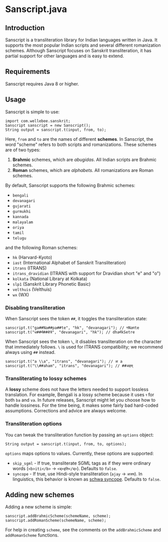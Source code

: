 Sanscript.java
=============================

Introduction
-----------------------------
Sanscript is a transliteration library for Indian languages written in Java. It supports the most popular Indian scripts and several different romanization schemes. Although Sanscript focuses on Sanskrit transliteration, it has partial support for other languages and is easy to extend.

Requirements
-----------------------------
Sanscript requires Java 8 or higher.

Usage
-----------------------------
Sanscript is simple to use:

    import com.wellebee.sanskrit;
    Sanscript sanscript = new Sanscript();
    String output = sanscript.t(input, from, to);

Here, `from` and `to` are the names of different **schemes**. In Sanscript, the word "scheme" refers to both scripts and romanizations. These schemes are of two types:

1. **Brahmic** schemes, which are *abugidas*. All Indian scripts are Brahmic schemes.
2. **Roman** schemes, which are *alphabets*. All romanizations are Roman schemes.

By default, Sanscript supports the following Brahmic schemes:

* `bengali`
* `devanagari`
* `gujarati`
* `gurmukhi`
* `kannada`
* `malayalam`
* `oriya`
* `tamil`
* `telugu`

and the following Roman schemes:

* `hk` (Harvard-Kyoto)
* `iast` (International Alphabet of Sanskrit Transliteration)
* `itrans` (ITRANS)
* `itrans_dravidian` (ITRANS with support for Dravidian short "e" and "o")
* `kolkata` (National Library at Kolkata)
* `slp1` (Sanskrit Library Phonetic Basic)
* `velthuis` (Velthuis)
* `wx` (WX)

### Disabling transliteration
When Sanscript sees the token `##`, it toggles the transliteration state:

    sanscript.t("ga##Na##pa##te", "hk", "devanagari"); // गNaपte
    sanscript.t("ध##र्म##क्षेत्रे", "devanagari", "hk"); // dhaर्मkSetre

When Sanscript sees the token `\`, it disables transliteration on the character that immediately follows. `\` is used for ITRANS compatibility; we recommend always using `##` instead.

    sanscript.t("a \\a", "itrans", "devanagari"); // अ a
    sanscript.t("\\##aham", "itrans", "devanagari"); // ##अहम्

### Transliterating to lossy schemes
A **lossy** scheme does not have the letters needed to support lossless translation. For example, Bengali is a lossy scheme because it uses `ব` for both `ba` and `va`. In future releases, Sanscript might let you choose how to handle lossiness. For the time being, it makes some fairly bad hard-coded assumptions. Corrections and advice are always welcome.

### Transliteration options
You can tweak the transliteration function by passing an `options` object:

    String output = sanscript.t(input, from, to, options);

`options` maps options to values. Currently, these options are supported:

* `skip_sgml` - If true, transliterate SGML tags as if they were ordinary words (`<b>iti</b>` → `<ब्>इति</ब्>`). Defaults to `false`.
* `syncope` - If true, use Hindi-style transliteration (`ajay` → `अजय`). In linguistics, this behavior is known as [schwa syncope](http://en.wikipedia.org/wiki/Schwa_deletion_in_Indo-Aryan_languages). Defaults to `false`.

Adding new schemes
-----------------------------
Adding a new scheme is simple:

    sanscript.addBrahmicScheme(schemeName, scheme);
    sanscript.addRomanScheme(schemeName, scheme);

For help in creating `scheme`, see the comments on the `addBrahmicScheme` and `addRomanScheme` functions.
